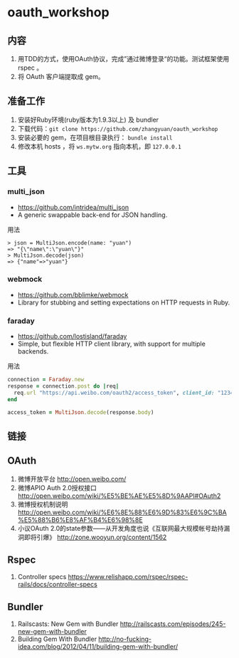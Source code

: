 oauth_workshop
====================

## 内容

1. 用TDD的方式，使用OAuth协议，完成”通过微博登录“的功能。测试框架使用 rspec 。
2. 将 OAuth 客户端提取成 gem。

## 准备工作

1. 安装好Ruby环境(ruby版本为1.9.3以上) 及 bundler 
2. 下载代码：`git clone https://github.com/zhangyuan/oauth_workshop`
3. 安装必要的 gem，在项目根目录执行： `bundle install`
4. 修改本机 hosts ，将 `ws.mytw.org` 指向本机，即 `127.0.0.1`

## 工具

### multi_json

* <https://github.com/intridea/multi_json>
* A generic swappable back-end for JSON handling.

用法

```
> json = MultiJson.encode(name: "yuan")
=> "{\"name\":\"yuan\"}"
> MultiJson.decode(json)
=> {"name"=>"yuan"}
```

### webmock

* <https://github.com/bblimke/webmock>
* Library for stubbing and setting expectations on HTTP requests in Ruby.

### faraday

* <https://github.com/lostisland/faraday>
* Simple, but flexible HTTP client library, with support for multiple backends.

用法

```ruby
connection = Faraday.new
response = connection.post do |req|
  req.url "https://api.weibo.com/oauth2/access_token", client_id: "1234", client_secret: "abcd", grant_type: "authorization_code", code: "thecode", redirect_uri: "http://ws.mytw.org:3000/auth/callback/weibo"
end

access_token = MultiJson.decode(response.body)

```

## 链接

## OAuth

1. 微博开放平台 <http://open.weibo.com/>
2. 微博APIO Auth 2.0授权接口 <http://open.weibo.com/wiki/%E5%BE%AE%E5%8D%9AAPI#OAuth2>
3. 微博授权机制说明 <http://open.weibo.com/wiki/%E6%8E%88%E6%9D%83%E6%9C%BA%E5%88%B6%E8%AF%B4%E6%98%8E>
4. 小议OAuth 2.0的state参数——从开发角度也说《互联网最大规模帐号劫持漏洞即将引爆》 <http://zone.wooyun.org/content/1562>

## Rspec

1. Controller specs <https://www.relishapp.com/rspec/rspec-rails/docs/controller-specs>

## Bundler

1. Railscasts: New Gem with Bundler <http://railscasts.com/episodes/245-new-gem-with-bundler>
2. Building Gem With Bundler <http://no-fucking-idea.com/blog/2012/04/11/building-gem-with-bundler/>
